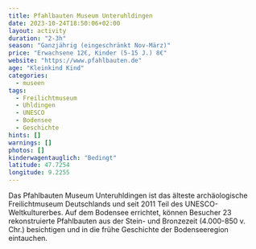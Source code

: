 ```yaml
---
title: Pfahlbauten Museum Unteruhldingen
date: 2023-10-24T18:50:06+02:00
layout: activity
duration: "2-3h"
season: "Ganzjährig (eingeschränkt Nov-März)"
price: "Erwachsene 12€, Kinder (5-15 J.) 8€"
website: "https://www.pfahlbauten.de"
age: "Kleinkind Kind"
categories:
  - museen
tags:
  - Freilichtmuseum
  - Uhldingen
  - UNESCO
  - Bodensee
  - Geschichte
hints: []
warnings: []
photos: []
kinderwagentauglich: "Bedingt"
latitude: 47.7254
longitude: 9.2255
---
```


Das Pfahlbauten Museum Unteruhldingen ist das älteste archäologische Freilichtmuseum Deutschlands und seit 2011 Teil des UNESCO-Weltkulturerbes. Auf dem Bodensee errichtet, können Besucher 23 rekonstruierte Pfahlbauten aus der Stein- und Bronzezeit (4.000-850 v. Chr.) besichtigen und in die frühe Geschichte der Bodenseeregion eintauchen.